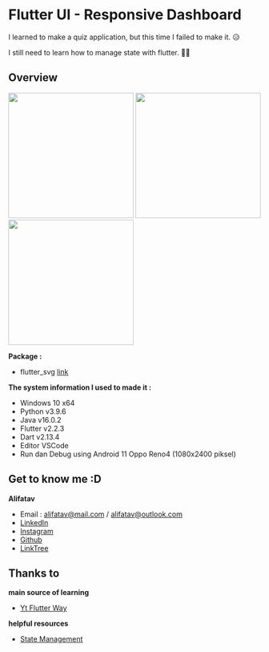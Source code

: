 # Flutter UI - Responsive Dashboard 

I learned to make a quiz application, but this time I failed to make it. 😥

I still need to learn how to manage state with flutter. 💪🏻

## Overview
<img src="https://github.com/alifatav/flutter_ui_quiz_app/blob/main/overview01.jpg?raw=true" width="250px"> <img src="https://github.com/alifatav/flutter_ui_quiz_app/blob/main/overview02.jpg?raw=true" width="250px"> <img src="https://github.com/alifatav/flutter_ui_quiz_app/blob/main/overview03.jpg?raw=true" width="250px">

**Package :**   
* flutter_svg [link](https://pub.dev/packages/flutter_svg/install)

**The system information I used to made it :**
* Windows 10 x64
* Python v3.9.6
* Java v16.0.2
* Flutter v2.2.3
* Dart v2.13.4 
* Editor VSCode
* Run dan Debug using Android 11 Oppo Reno4 (1080x2400 piksel)

## Get to know me :D
**Alifatav**
* Email : alifatav@mail.com / alifatav@outlook.com
* [LinkedIn](https://www.linkedin.com/in/alifatav)
* [Instagram](https://www.instagram.com/alifatav)
* [Github](https://github.com/alifatav)
* [LinkTree](https://linktr.ee/alifatav)

## Thanks to
**main source of learning**
* [Yt Flutter Way](https://www.youtube.com/c/TheFlutterWay/videos)

**helpful resources**
* [State Management](https://www.youtube.com/watch?v=NNKKpECZUnw)